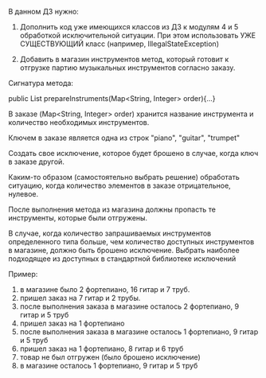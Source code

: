 В данном ДЗ нужно:

1. Дополнить код уже имеющихся классов из ДЗ к модулям 4 и 5 обработкой исключительной ситуации. При этом использовать УЖЕ СУЩЕСТВУЮЩИЙ класс (например, IllegalStateException)

2. Добавить в магазин инструментов метод, который готовит к отгрузке партию музыкальных инструментов согласно заказу.

Сигнатура метода:

public List<Instrument> prepareInstruments(Map<String, Integer> order){...}

В заказе (Map<String, Integer> order) хранится название инструмента и количество необходимых инструментов.

Ключем в заказе является одна из строк "piano", "guitar", "trumpet"

Создать свое исключение, которое будет брошено в случае, когда ключ в заказе другой.

Каким-то образом (самостоятельно выбрать решение) обработать ситуацию, когда количество элементов в заказе отрицательное, нулевое.

После выполнения метода из магазина должны пропасть те инструменты, которые были отгружены.

В случае, когда количество запрашиваемых инструментов определенного типа больше, чем количество доступных инструментов в магазине, должно быть брошено исключение. Выбрать наиболее подходящее из доступных в стандартной библиотеке исключений  

Пример:  
1. в магазине было 2 фортепиано, 16 гитар и 7 труб.  
2. пришел заказ на 7 гитар и 2 трубы.  
3. после выполнения заказа в магазине осталось 2 фортепиано, 9 гитар и 5 труб  
4. пришел заказ на 1 фортепиано  
5. после выполнения заказа в магазине осталось 1 фортепиано, 9 гитар и 5 труб  
6. пришел заказ на 1 фортепиано, 8 гитар и 6 труб  
7. товар не был отгружен (было брошено исключение)  
8. в магазине осталось 1 фортепиано, 9 гитар и 5 труб
